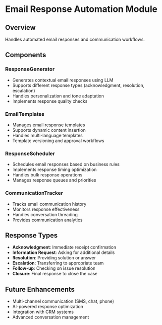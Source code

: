 # Email Response Automation Module

## Overview
Handles automated email responses and communication workflows.

## Components

### ResponseGenerator
- Generates contextual email responses using LLM
- Supports different response types (acknowledgment, resolution, escalation)
- Handles personalization and tone adaptation
- Implements response quality checks

### EmailTemplates
- Manages email response templates
- Supports dynamic content insertion
- Handles multi-language templates
- Template versioning and approval workflows

### ResponseScheduler
- Schedules email responses based on business rules
- Implements response timing optimization
- Handles bulk response operations
- Manages response queues and priorities

### CommunicationTracker
- Tracks email communication history
- Monitors response effectiveness
- Handles conversation threading
- Provides communication analytics

## Response Types
- **Acknowledgment**: Immediate receipt confirmation
- **Information Request**: Asking for additional details
- **Resolution**: Providing solution or answer
- **Escalation**: Transferring to appropriate team
- **Follow-up**: Checking on issue resolution
- **Closure**: Final response to close the case

## Future Enhancements
- Multi-channel communication (SMS, chat, phone)
- AI-powered response optimization
- Integration with CRM systems
- Advanced conversation management
